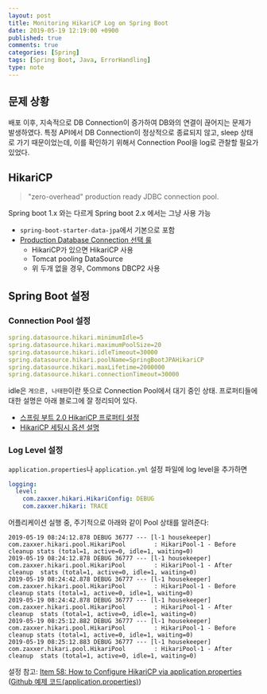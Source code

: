 ```yaml
---
layout: post
title: Monitoring HikariCP Log on Spring Boot
date: 2019-05-19 12:19:00 +0900
published: true
comments: true
categories: [Spring]
tags: [Spring Boot, Java, ErrorHandling]
type: note
---
```


## 문제 상황
배포 이후, 지속적으로 DB Connection이 증가하여 DB와의 연결이 끊어지는 문제가 발생하였다. 특정 API에서 DB Connection이 정상적으로 종료되지 않고, sleep 상태로 가기 때문이었는데, 이를 확인하기 위해서 Connection Pool을 log로 관찰할 필요가 있었다.

## HikariCP
> "zero-overhead" production ready JDBC connection pool.

Spring boot 1.x 와는 다르게 Spring boot 2.x 에서는 그냥 사용 가능
- `spring-boot-starter-data-jpa`에서 기본으로 포함
- [Production Database Connection 선택 룰]((https://docs.spring.io/spring-boot/docs/2.0.4.RELEASE/reference/htmlsingle/#boot-features-connect-to-production-database))
  - HikariCP가 있으면 HikariCP 사용
  - Tomcat pooling DataSource
  - 위 두개 없을 경우, Commons DBCP2 사용

## Spring Boot 설정

### Connection Pool 설정
```yml
spring.datasource.hikari.minimumIdle=5
spring.datasource.hikari.maximumPoolSize=20
spring.datasource.hikari.idleTimeout=30000
spring.datasource.hikari.poolName=SpringBootJPAHikariCP
spring.datasource.hikari.maxLifetime=2000000
spring.datasource.hikari.connectionTimeout=30000
```
idle은 `게으른, 나태한`이란 뜻으로 Connection Pool에서 대기 중인 상태.
프로퍼티들에 대한 설명은 아래 블로그에 잘 정리되어 있다.
- [스프링 부트 2.0 HikariCP 프로퍼티 설정](https://javacan.tistory.com/entry/spring-boot-2-hikaricp-property)
- [HikariCP 세팅시 옵션 설명](https://effectivesquid.tistory.com/entry/HikariCP-세팅시-옵션-설명)

### Log Level 설정
`application.properties`나 `application.yml` 설정 파일에 log level을 추가하면
```yml
logging:
  level:
    com.zaxxer.hikari.HikariConfig: DEBUG
    com.zaxxer.hikari: TRACE
```

어플리케이션 실행 중, 주기적으로 아래와 같이 Pool 상태를 알려준다:
```
2019-05-19 08:24:12.878 DEBUG 36777 --- [l-1 housekeeper] com.zaxxer.hikari.pool.HikariPool        : HikariPool-1 - Before cleanup stats (total=1, active=0, idle=1, waiting=0)
2019-05-19 08:24:12.878 DEBUG 36777 --- [l-1 housekeeper] com.zaxxer.hikari.pool.HikariPool        : HikariPool-1 - After cleanup  stats (total=1, active=0, idle=1, waiting=0)
2019-05-19 08:24:42.878 DEBUG 36777 --- [l-1 housekeeper] com.zaxxer.hikari.pool.HikariPool        : HikariPool-1 - Before cleanup stats (total=1, active=0, idle=1, waiting=0)
2019-05-19 08:24:42.878 DEBUG 36777 --- [l-1 housekeeper] com.zaxxer.hikari.pool.HikariPool        : HikariPool-1 - After cleanup  stats (total=1, active=0, idle=1, waiting=0)
2019-05-19 08:25:12.882 DEBUG 36777 --- [l-1 housekeeper] com.zaxxer.hikari.pool.HikariPool        : HikariPool-1 - Before cleanup stats (total=1, active=0, idle=1, waiting=0)
2019-05-19 08:25:12.883 DEBUG 36777 --- [l-1 housekeeper] com.zaxxer.hikari.pool.HikariPool        : HikariPool-1 - After cleanup  stats (total=1, active=0, idle=1, waiting=0)
```

설정 참고: [Item 58: How to Configure HikariCP via application.properties](https://dzone.com/articles/best-performance-practices-for-hibernate-5-and-spr-1) ([Github 예제 코드(application.properties)](https://github.com/AnghelLeonard/Hibernate-SpringBoot/blob/master/HibernateSpringBootHikariCPPropertiesKickoff/src/main/resources/application.properties))
